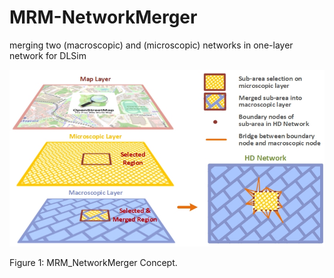 # MRM-NetworkMerger
merging two (macroscopic) and (microscopic) networks in one-layer network for DLSim

![alt text](https://github.com/asu-trans-ai-lab/MRM_NetworkMerger/blob/main/media/networkMergerConcept.jpg)

Figure 1: MRM_NetworkMerger Concept.
